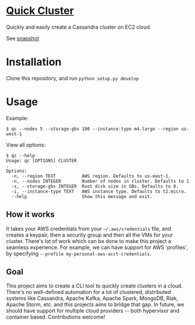 # <a href="quick-cluster.github.com">Quick Cluster</a>

Quickly and easily create a Cassandra cluster on EC2 cloud.

See <a href="https://raw.githubusercontent.com/rushiagr/public/master/img/quick-cluster-snapshot.png">snapshot</a>


# Installation

Clone this repository, and run `python setup.py develop`

# Usage

Example:

    $ qc --nodes 5 --storage-gbs 100 --instance-type m4.large --region us-west-1

View all options:

    $ qc --help
    Usage: qc [OPTIONS] CLUSTER
    .
    Options:
      -n, --region TEXT          AWS region. Defaults to us-east-1.
      -n, --nodes INTEGER        Number of nodes in cluster. Defaults to 1
      -s, --storage-gbs INTEGER  Root disk size in GBs. Defaults to 8.
      -i, --instance-type TEXT   AWS instance type. Defaults to t2.micro.
      --help                     Show this message and exit.


## How it works
It takes your AWS credentials from your `~/.aws/credentials` file, and creates a keypair, then a security group and then all the VMs for your cluster. There's lot of work which can be done to make this project a seamless experience. For example, we can have support for AWS 'profiles', by specifying `--profile my-personal-aws-acct-credentials`.

## Goal

This project aims to create a CLI tool to quickly create clusters in a cloud. There's no well-defined automation for a lot of clustered, distributed systems like Cassandra, Apache Kafka, Apache Spark, MongoDB, Riak, Apache Storm, etc. and this projects aims to bridge that gap. In future, we should have support for multiple cloud providers -- both hypervisor and container based. Contributions welcome!
